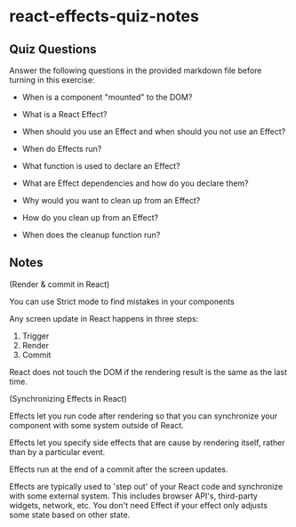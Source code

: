 # react-effects-quiz-notes

## Quiz Questions

Answer the following questions in the provided markdown file before turning in this exercise:

- When is a component "mounted" to the DOM?

- What is a React Effect?

- When should you use an Effect and when should you not use an Effect?

- When do Effects run?

- What function is used to declare an Effect?

- What are Effect dependencies and how do you declare them?

- Why would you want to clean up from an Effect?

- How do you clean up from an Effect?

- When does the cleanup function run?

## Notes

(Render & commit in React)

You can use Strict mode to find mistakes in your components

Any screen update in React happens in three steps:

1. Trigger
2. Render
3. Commit

React does not touch the DOM if the rendering result is the same as the last time.

(Synchronizing Effects in React)

Effects let you run code after rendering so that you can synchronize your component with some system outside of React.

Effects let you specify side effects that are cause by rendering itself, rather than by a particular event.

Effects run at the end of a commit after the screen updates.

Effects are typically used to 'step out' of your React code and synchronize with some external system. This includes browser API's, third-party widgets, network, etc. You don't need Effect if your effect only adjusts some state based on other state.
